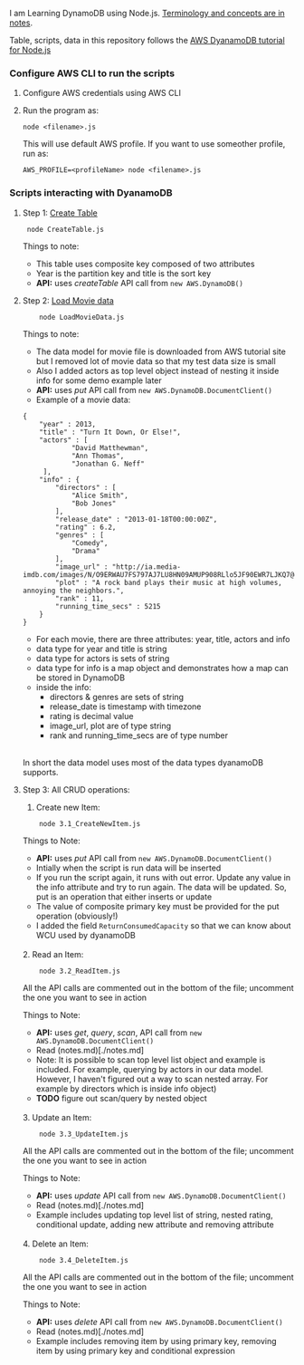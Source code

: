 I am Learning DynamoDB using Node.js. [Terminology and concepts are in notes](./notes.md).

Table, scripts, data in this repository follows the [AWS DyanamoDB tutorial for Node.js](https://docs.aws.amazon.com/amazondynamodb/latest/developerguide/GettingStarted.NodeJs.html)

### Configure AWS CLI to run the scripts

1. Configure AWS credentials using AWS CLI

2. Run the program as:

   `node <filename>.js`

   This will use default AWS profile. If you want to use someother profile, run as:

   `AWS_PROFILE=<profileName> node <filename>.js`

### Scripts interacting with DyanamoDB

1. Step 1: [Create Table](./CreateTable.js)

   ```
    node CreateTable.js
   ```

   Things to note:

   - This table uses composite key composed of two attributes
   - Year is the partition key and title is the sort key
   - **API:** uses _createTable_ API call from `new AWS.DynamoDB()`

2. Step 2: [Load Movie data](./LoadMovieData.js)

   ```
       node LoadMovieData.js
   ```

   Things to note:

   - The data model for movie file is downloaded from AWS tutorial site but I removed lot of movie data so that my test data size is small
   - Also I added actors as top level object instead of nesting it inside info for some demo example later
   - **API:** uses _put_ API call from `new AWS.DynamoDB.DocumentClient()`
   - Example of a movie data:

   ```
   {
       "year" : 2013,
       "title" : "Turn It Down, Or Else!",
       "actors" : [
               "David Matthewman",
               "Ann Thomas",
               "Jonathan G. Neff"
        ],
       "info" : {
           "directors" : [
               "Alice Smith",
               "Bob Jones"
           ],
           "release_date" : "2013-01-18T00:00:00Z",
           "rating" : 6.2,
           "genres" : [
               "Comedy",
               "Drama"
           ],
           "image_url" : "http://ia.media-imdb.com/images/N/O9ERWAU7FS797AJ7LU8HN09AMUP908RLlo5JF90EWR7LJKQ7@@._V1_SX400_.jpg",
           "plot" : "A rock band plays their music at high volumes, annoying the neighbors.",
           "rank" : 11,
           "running_time_secs" : 5215
       }
   }
   ```

   - For each movie, there are three attributes: year, title, actors and info
   - data type for year and title is string
   - data type for actors is sets of string
   - data type for info is a map object and demonstrates how a map can be stored in DynamoDB
   - inside the info:
     - directors & genres are sets of string
     - release_date is timestamp with timezone
     - rating is decimal value
     - image_url, plot are of type string
     - rank and running_time_secs are of type number
       <br/> <br/>

   In short the data model uses most of the data types dyanamoDB supports.

3. Step 3: All CRUD operations:

   1. Create new Item:

   ```
       node 3.1_CreateNewItem.js
   ```

   Things to Note:

   - **API:** uses _put_ API call from `new AWS.DynamoDB.DocumentClient()`
   - Intially when the script is run data will be inserted
   - If you run the script again, it runs with out error. Update any value in the info attribute and try to run again. The data will be updated. So, put is an operation that either inserts or update
   - The value of composite primary key must be provided for the put operation (obviously!)
   - I added the field `ReturnConsumedCapacity` so that we can know about WCU used by dyanamoDB

    <br/>
   2. Read an Item:

   ```
       node 3.2_ReadItem.js
   ```

   All the API calls are commented out in the bottom of the file; uncomment the one you want to see in action

   Things to Note:

   - **API:** uses _get_, _query_, _scan_, API call from `new AWS.DynamoDB.DocumentClient()`
   - Read (notes.md)[./notes.md]
   - Note: It is possible to scan top level list object and example is included. For example, querying by actors in our data model. However, I haven't figured out a way to scan nested array. For example by directors which is inside info object)
   - **TODO** figure out scan/query by nested object

    <br/>
   3. Update an Item:

   ```
       node 3.3_UpdateItem.js
   ```

   All the API calls are commented out in the bottom of the file; uncomment the one you want to see in action

   Things to Note:

   - **API:** uses _update_ API call from `new AWS.DynamoDB.DocumentClient()`
   - Read (notes.md)[./notes.md]
   - Example includes updating top level list of string, nested rating, conditional update, adding new attribute and removing attribute

    <br/>
   4. Delete an Item:

   ```
       node 3.4_DeleteItem.js
   ```

   All the API calls are commented out in the bottom of the file; uncomment the one you want to see in action

   Things to Note:

   - **API:** uses _delete_ API call from `new AWS.DynamoDB.DocumentClient()`
   - Read (notes.md)[./notes.md]
   - Example includes removing item by using primary key, removing item by using primary key and conditional expression
